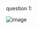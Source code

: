 question 1:

![image](https://github.com/pn1616/ACM_TASK_PAVITHRA_NAIR/assets/143744137/8c04d5d6-56cb-48b9-aebc-c56980c5ae0d)


